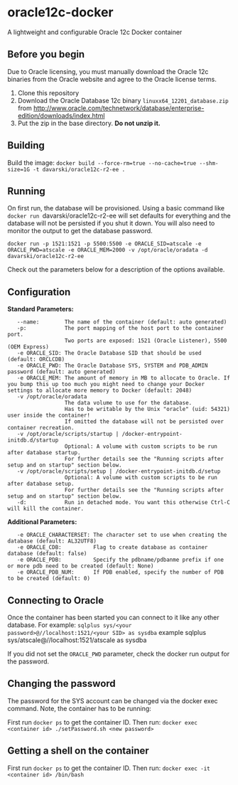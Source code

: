 # oracle12c-docker
A lightweight and configurable Oracle 12c Docker container

Before you begin
----------------
Due to Oracle licensing, you must manually download the Oracle 12c binaries from the Oracle website and agree to the Oracle license terms.

1. Clone this repository
1. Download the Oracle Database 12c binary `linuxx64_12201_database.zip` from http://www.oracle.com/technetwork/database/enterprise-edition/downloads/index.html
1. Put the zip in the base directory. **Do not unzip it.**

Building
--------
Build the image:
`docker build --force-rm=true --no-cache=true --shm-size=1G -t davarski/oracle12c-r2-ee .`

Running
-------

On first run, the database will be provisioned. Using a basic command like `docker run `davarski/oracle12c-r2-ee will set defaults for everything and the database will not be persisted if you shut it down. You will also need to monitor the output to get the database password. 

```
docker run -p 1521:1521 -p 5500:5500 -e ORACLE_SID=atscale -e ORACLE_PWD=atscale -e ORACLE_MEM=2000 -v /opt/oracle/oradata -d davarski/oracle12c-r2-ee
```

Check out the parameters below for a description of the options available.

Configuration
-------------

**Standard Parameters:**
```
   --name:        The name of the container (default: auto generated)
   -p:            The port mapping of the host port to the container port.
                  Two ports are exposed: 1521 (Oracle Listener), 5500 (OEM Express)
   -e ORACLE_SID: The Oracle Database SID that should be used (default: ORCLCDB)
   -e ORACLE_PWD: The Oracle Database SYS, SYSTEM and PDB_ADMIN password (default: auto generated)
   -e ORACLE_MEM: The amount of memory in MB to allocate to Oracle. If you bump this up too much you might need to change your Docker settings to allocate more memory to Docker (default: 2048)
   -v /opt/oracle/oradata
                  The data volume to use for the database.
                  Has to be writable by the Unix "oracle" (uid: 54321) user inside the container!
                  If omitted the database will not be persisted over container recreation.
   -v /opt/oracle/scripts/startup | /docker-entrypoint-initdb.d/startup
                  Optional: A volume with custom scripts to be run after database startup.
                  For further details see the "Running scripts after setup and on startup" section below.
   -v /opt/oracle/scripts/setup | /docker-entrypoint-initdb.d/setup
                  Optional: A volume with custom scripts to be run after database setup.
                  For further details see the "Running scripts after setup and on startup" section below.
   -d:            Run in detached mode. You want this otherwise Ctrl-C will kill the container.
```
**Additional Parameters:**
```
   -e ORACLE_CHARACTERSET: The character set to use when creating the database (default: AL32UTF8)
   -e ORACLE_CDB:          Flag to create database as container database (default: false)
   -e ORACLE_PDB:          Specify the pdbname/pdbanme prefix if one or more pdb need to be created (default: None)
   -e ORACLE_PDB_NUM:      If PDB enabled, specify the number of PDB to be created (default: 0)

```

Connecting to Oracle
--------------------

Once the container has been started you can connect to it like any other database. For example:
`sqlplus sys/<your password>@//localhost:1521/<your SID> as sysdba`
example sqlplus sys/atscale@//localhost:1521/atscale as sysdba

If you did not set the `ORACLE_PWD` parameter, check the docker run output for the password.

Changing the password
---------------------

The password for the SYS account can be changed via the docker exec command. Note, the container has to be running:

First run `docker ps` to get the container ID. Then run:
`docker exec <container id> ./setPassword.sh <new password>`

Getting a shell on the container
--------------------------------
First run `docker ps` to get the container ID. Then run:
`docker exec -it <container id> /bin/bash`
